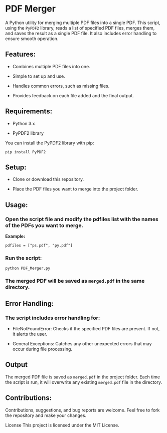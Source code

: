 # PDF Merger

A Python utility for merging multiple PDF files into a single PDF. This script, using the `PyPDF2` library, reads a list of specified PDF files, merges them, and saves the result as a single PDF file. It also includes error handling to ensure smooth operation.

## Features:

- Combines multiple PDF files into one.

- Simple to set up and use.
  
- Handles common errors, such as missing files.

- Provides feedback on each file added and the final output.

## Requirements:

- Python 3.x

- PyPDF2 library

You can install the PyPDF2 library with pip:

    pip install PyPDF2

## Setup:

- Clone or download this repository.
  
- Place the PDF files you want to merge into the project folder.
  
## Usage:

### Open the script file and modify the pdfiles list with the names of the PDFs you want to merge.

**Example:**

    pdfiles = ["ps.pdf", "py.pdf"]

### Run the script:

    python PDF_Merger.py

### The merged PDF will be saved as `merged.pdf` in the same directory.

## Error Handling:

### The script includes error handling for:

- FileNotFoundError: Checks if the specified PDF files are present. If not, it alerts the user.
  
- General Exceptions: Catches any other unexpected errors that may occur during file processing.

## Output
The merged PDF file is saved as `merged.pdf` in the project folder. Each time the script is run, it will overwrite any existing `merged.pdf` file in the directory.

## Contributions:

Contributions, suggestions, and bug reports are welcome. Feel free to fork the repository and make your changes.

License
This project is licensed under the MIT License.
